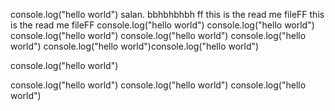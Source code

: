 console.log("hello world")
salan. bbhbhbhbh
ff
this is the read me fileFF
this is the read me fileFF
console.log("hello world")
console.log("hello world")
console.log("hello world")
console.log("hello world")
console.log("hello world")
console.log("hello world")console.log("hello world")

console.log("hello world")

console.log("hello world")
console.log("hello world")
console.log("hello world")
